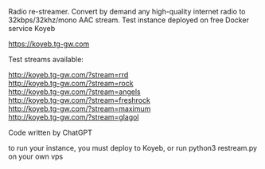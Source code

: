 Radio re-streamer. Convert by demand any high-quality internet radio to 32kbps/32khz/mono AAC stream.
Test instance deployed on free Docker service Koyeb 

https://koyeb.tg-gw.com

Test streams available:

http://koyeb.tg-gw.com/?stream=rrd  
http://koyeb.tg-gw.com/?stream=rock  
http://koyeb.tg-gw.com/?stream=angels  
http://koyeb.tg-gw.com/?stream=freshrock  
http://koyeb.tg-gw.com/?stream=maximum  
http://koyeb.tg-gw.com/?stream=glagol   


Code written by ChatGPT

to run your instance, you must deploy to Koyeb, or run 
python3 restream.py 
on your own vps
